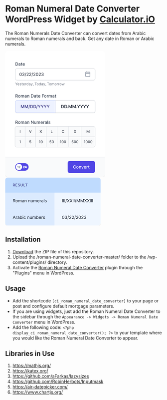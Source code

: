 # Roman Numeral Date Converter WordPress Widget by [Calculator.iO](https://www.calculator.io/ "Calculator.iO Homepage")

The Roman Numerals Date Converter can convert dates from Arabic numerals to Roman numerals and back. Get any date in Roman or Arabic numerals.

![Roman Numeral Date Converter Input Form](/assets/images/screenshot-1.png "Roman Numeral Date Converter Input Form")
![Roman Numeral Date Converter Calculation Results](/assets/images/screenshot-2.png "Roman Numeral Date Converter Calculation Results")

## Installation

1. [Download](https://github.com/pub-calculator-io/age-calculator/archive/refs/heads/master.zip) the ZIP file of this repository.
2. Upload the /roman-numeral-date-converter-master/ folder to the /wp-content/plugins/ directory.
3. Activate the [Roman Numeral Date Converter](https://www.calculator.io/roman-numeral-date-converter/ "Roman Numeral Date Converter Homepage") plugin through the "Plugins" menu in WordPress.

## Usage
* Add the shortcode `[ci_roman_numeral_date_converter]` to your page or post and configure default mortgage parameters.
* If you are using widgets, just add the Roman Numeral Date Converter to the sidebar through the `Appearance -> Widgets -> Roman Numeral Date Converter` menu in WordPress.
* Add the following code: `<?php display_ci_roman_numeral_date_converter(); ?>` to your template where you would like the Roman Numeral Date Converter to appear.

## Libraries in Use
1. https://mathjs.org/
2. https://katex.org/
3. https://github.com/aFarkas/lazysizes
4. https://github.com/RobinHerbots/Inputmask
5. https://air-datepicker.com/
6. https://www.chartjs.org/
